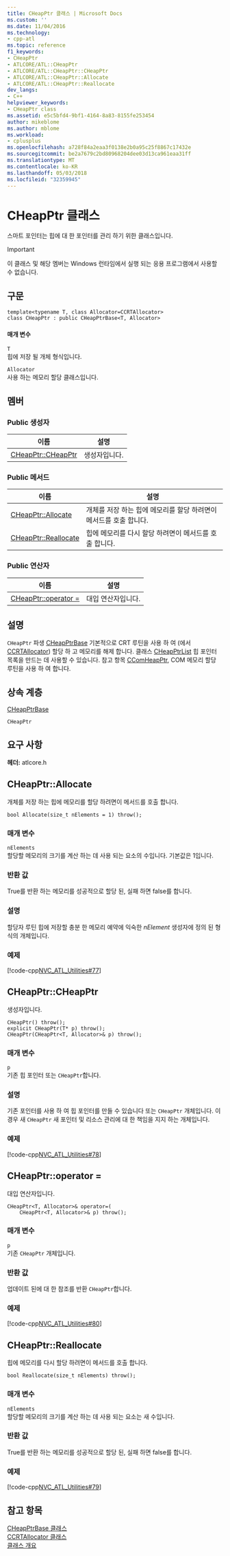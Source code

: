 ```yaml
---
title: CHeapPtr 클래스 | Microsoft Docs
ms.custom: ''
ms.date: 11/04/2016
ms.technology:
- cpp-atl
ms.topic: reference
f1_keywords:
- CHeapPtr
- ATLCORE/ATL::CHeapPtr
- ATLCORE/ATL::CHeapPtr::CHeapPtr
- ATLCORE/ATL::CHeapPtr::Allocate
- ATLCORE/ATL::CHeapPtr::Reallocate
dev_langs:
- C++
helpviewer_keywords:
- CHeapPtr class
ms.assetid: e5c5bfd4-9bf1-4164-8a83-8155fe253454
author: mikeblome
ms.author: mblome
ms.workload:
- cplusplus
ms.openlocfilehash: a728f84a2eaa3f0138e2b0a95c25f8867c17432e
ms.sourcegitcommit: be2a7679c2bd80968204dee03d13ca961eaa31ff
ms.translationtype: MT
ms.contentlocale: ko-KR
ms.lasthandoff: 05/03/2018
ms.locfileid: "32359945"
---
```

# <a name="cheapptr-class"></a>CHeapPtr 클래스
스마트 포인터는 힙에 대 한 포인터를 관리 하기 위한 클래스입니다.  
  
> [!IMPORTANT]
>  이 클래스 및 해당 멤버는 Windows 런타임에서 실행 되는 응용 프로그램에서 사용할 수 없습니다.  
  
## <a name="syntax"></a>구문  
  
```
template<typename T, class Allocator=CCRTAllocator>  
class CHeapPtr : public CHeapPtrBase<T, Allocator>
```  
  
#### <a name="parameters"></a>매개 변수  
 `T`  
 힙에 저장 될 개체 형식입니다.  
  
 `Allocator`  
 사용 하는 메모리 할당 클래스입니다.  
  
## <a name="members"></a>멤버  
  
### <a name="public-constructors"></a>Public 생성자  
  
|이름|설명|  
|----------|-----------------|  
|[CHeapPtr::CHeapPtr](#cheapptr)|생성자입니다.|  
  
### <a name="public-methods"></a>Public 메서드  
  
|이름|설명|  
|----------|-----------------|  
|[CHeapPtr::Allocate](#allocate)|개체를 저장 하는 힙에 메모리를 할당 하려면이 메서드를 호출 합니다.|  
|[CHeapPtr::Reallocate](#reallocate)|힙에 메모리를 다시 할당 하려면이 메서드를 호출 합니다.|  
  
### <a name="public-operators"></a>Public 연산자  
  
|이름|설명|  
|----------|-----------------|  
|[CHeapPtr::operator =](#operator_eq)|대입 연산자입니다.|  
  
## <a name="remarks"></a>설명  
 `CHeapPtr` 파생 [CHeapPtrBase](../../atl/reference/cheapptrbase-class.md) 기본적으로 CRT 루틴을 사용 하 여 (에서 [CCRTAllocator](../../atl/reference/ccrtallocator-class.md)) 할당 하 고 메모리를 해제 합니다. 클래스 [CHeapPtrList](../../atl/reference/cheapptrlist-class.md) 힙 포인터 목록을 만드는 데 사용할 수 있습니다. 참고 항목 [CComHeapPtr](../../atl/reference/ccomheapptr-class.md), COM 메모리 할당 루틴을 사용 하 여 합니다.  
  
## <a name="inheritance-hierarchy"></a>상속 계층  
 [CHeapPtrBase](../../atl/reference/cheapptrbase-class.md)  
  
 `CHeapPtr`  
  
## <a name="requirements"></a>요구 사항  
 **헤더:** atlcore.h  
  
##  <a name="allocate"></a>  CHeapPtr::Allocate  
 개체를 저장 하는 힙에 메모리를 할당 하려면이 메서드를 호출 합니다.  
  
```
bool Allocate(size_t nElements = 1) throw();
```  
  
### <a name="parameters"></a>매개 변수  
 `nElements`  
 할당할 메모리의 크기를 계산 하는 데 사용 되는 요소의 수입니다. 기본값은 1입니다.  
  
### <a name="return-value"></a>반환 값  
 True를 반환 하는 메모리를 성공적으로 할당 된, 실패 하면 false를 합니다.  
  
### <a name="remarks"></a>설명  
 할당자 루틴 힙에 저장할 충분 한 메모리 예약에 익숙한 *nElement* 생성자에 정의 된 형식의 개체입니다.  
  
### <a name="example"></a>예제  
 [!code-cpp[NVC_ATL_Utilities#77](../../atl/codesnippet/cpp/cheapptr-class_1.cpp)]  
  
##  <a name="cheapptr"></a>  CHeapPtr::CHeapPtr  
 생성자입니다.  
  
```
CHeapPtr() throw();
explicit CHeapPtr(T* p) throw();
CHeapPtr(CHeapPtr<T, Allocator>& p) throw();
```  
  
### <a name="parameters"></a>매개 변수  
 `p`  
 기존 힙 포인터 또는 `CHeapPtr`합니다.  
  
### <a name="remarks"></a>설명  
 기존 포인터를 사용 하 여 힙 포인터를 만들 수 있습니다 또는 `CHeapPtr` 개체입니다. 이 경우 새 `CHeapPtr` 새 포인터 및 리소스 관리에 대 한 책임을 지지 하는 개체입니다.  
  
### <a name="example"></a>예제  
 [!code-cpp[NVC_ATL_Utilities#78](../../atl/codesnippet/cpp/cheapptr-class_2.cpp)]  
  
##  <a name="operator_eq"></a>  CHeapPtr::operator =  
 대입 연산자입니다.  
  
```
CHeapPtr<T, Allocator>& operator=(
    CHeapPtr<T, Allocator>& p) throw();
```  
  
### <a name="parameters"></a>매개 변수  
 `p`  
 기존 `CHeapPtr` 개체입니다.  
  
### <a name="return-value"></a>반환 값  
 업데이트 된에 대 한 참조를 반환 `CHeapPtr`합니다.  
  
### <a name="example"></a>예제  
 [!code-cpp[NVC_ATL_Utilities#80](../../atl/codesnippet/cpp/cheapptr-class_3.cpp)]  
  
##  <a name="reallocate"></a>  CHeapPtr::Reallocate  
 힙에 메모리를 다시 할당 하려면이 메서드를 호출 합니다.  
  
```
bool Reallocate(size_t nElements) throw();
```  
  
### <a name="parameters"></a>매개 변수  
 `nElements`  
 할당할 메모리의 크기를 계산 하는 데 사용 되는 요소는 새 수입니다.  
  
### <a name="return-value"></a>반환 값  
 True를 반환 하는 메모리를 성공적으로 할당 된, 실패 하면 false를 합니다.  
  
### <a name="example"></a>예제  
 [!code-cpp[NVC_ATL_Utilities#79](../../atl/codesnippet/cpp/cheapptr-class_4.cpp)]  
  
## <a name="see-also"></a>참고 항목  
 [CHeapPtrBase 클래스](../../atl/reference/cheapptrbase-class.md)   
 [CCRTAllocator 클래스](../../atl/reference/ccrtallocator-class.md)   
 [클래스 개요](../../atl/atl-class-overview.md)
